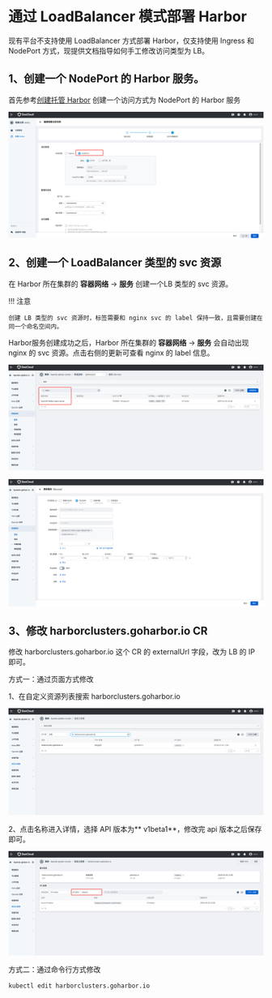 # 通过 LoadBalancer 模式部署 Harbor

现有平台不支持使用 LoadBalancer 方式部署 Harbor，仅支持使用 Ingress 和 NodePort 方式，现提供文档指导如何手工修改访问类型为 LB。

## 1、创建一个 NodePort 的 Harbor 服务。

首先参考[创建托管 Harbor](https://docs.daocloud.io/kangaroo/managed/harbor/) 创建一个访问方式为 NodePort 的 Harbor 服务

![nodeport](../images/nodeport.png)

## 2、创建一个 LoadBalancer 类型的 svc 资源

在 Harbor 所在集群的 __容器网络__  -> __服务__ 创建一个LB 类型的 svc 资源。

!!! 注意

    创建 LB 类型的 svc 资源时，标签需要和 nginx svc 的 label 保持一致，且需要创建在同一个命名空间内。

Harbor服务创建成功之后，Harbor 所在集群的 __容器网络__  -> __服务__ 会自动出现 nginx 的 svc 资源。点击右侧的更新可查看 nginx 的 label 信息。

![nginx](../images/nginx.png)

![nginxlabel](../images/nginxlabel.png)


## 3、修改 harborclusters.goharbor.io CR

修改 harborclusters.goharbor.io 这个 CR 的 externalUrl 字段，改为 LB 的 IP 即可。

方式一：通过页面方式修改

1、在自定义资源列表搜索 harborclusters.goharbor.io

![crdlist](../images/crdlist.png)

2、点击名称进入详情，选择 API 版本为** v1beta1<font class="text-color-1" color="#f44336"></font>**，修改完 api 版本之后保存即可。

![crddetail](../images/crddetail.png)

方式二：通过命令行方式修改
```
kubectl edit harborclusters.goharbor.io
```